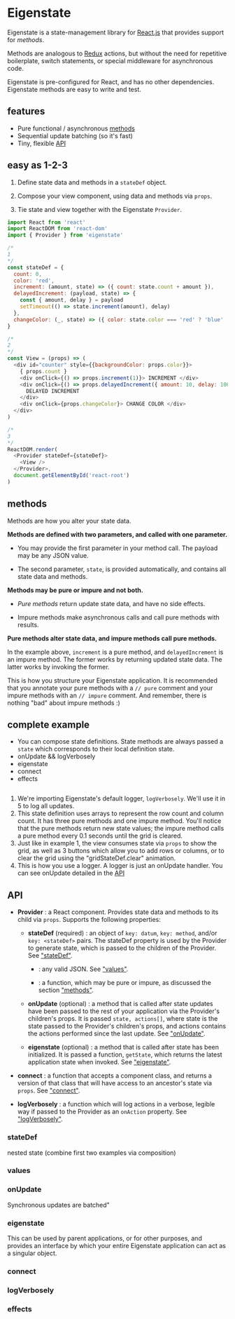 # Eigenstate

Eigenstate is a state-management library for [React.js](https://facebook.github.io/react/) that provides support for *methods*.

Methods are analogous to [Redux](https://github.com/reactjs/redux) actions, but without the need for repetitive boilerplate, switch statements, or special middleware for asynchronous code.

Eigenstate is pre-configured for React, and has no other dependencies. Eigenstate methods are easy to write and test.

## features

* Pure functional / asynchronous [methods](https://github.com/8balloon/eigenstate#methods)
* Sequential update batching (so it's fast)
* Tiny, flexible [API](https://github.com/8balloon/eigenstate#API)

## easy as 1-2-3

1. Define state data and methods in a ```stateDef``` object.

2. Compose your view component, using data and methods via ```props```.

3. Tie state and view together with the Eigenstate ```Provider```.

```js
import React from 'react'
import ReactDOM from 'react-dom'
import { Provider } from 'eigenstate'

/*
1
*/
const stateDef = {
  count: 0,
  color: 'red',
  increment: (amount, state) => ({ count: state.count + amount }),
  delayedIncrement: (payload, state) => {
    const { amount, delay } = payload
    setTimeout(() => state.increment(amount), delay)
  },
  changeColor: (_, state) => ({ color: state.color === 'red' ? 'blue' : 'red' })
}

/*
2
*/
const View = (props) => (
  <div id="counter" style={{backgroundColor: props.color}}>
    { props.count }
    <div onClick={() => props.increment(1)}> INCREMENT </div>
    <div onClick={() => props.delayedIncrement({ amount: 10, delay: 1000 })}>
      DELAYED INCREMENT
    </div>
    <div onClick={props.changeColor}> CHANGE COLOR </div>
  </div>
)

/*
3
*/
ReactDOM.render(
  <Provider stateDef={stateDef}>
    <View />
  </Provider>,
  document.getElementById('react-root')  
)
```

## methods

Methods are how you alter your state data.

**Methods are defined with two parameters, and called with one parameter.**

* You may provide the first parameter in your method call. The payload may be any JSON value.

* The second parameter, ```state```, is provided automatically, and contains all state data and methods.

**Methods may be pure or impure and not both.**

* *Pure methods* return update state data, and have no side effects.

* Impure methods make asynchronous calls and call pure methods with results.

**Pure methods alter state data, and impure methods call pure methods.**

In the example above, ```increment``` is a pure method, and ```delayedIncrement``` is an impure method. The former works by returning updated state data. The latter works by invoking the former.

This is how you structure your Eigenstate application. It is recommended that you annotate your pure methods with a ```// pure``` comment and your impure methods with an ```// impure``` comment. And remember, there is nothing "bad" about impure methods :)

## complete example


* You can compose state definitions. State methods are always passed a ```state``` which corresponds to their local definition state.
* onUpdate && logVerbosely
* eigenstate
* connect
* effects

```js

```

1. We're importing Eigenstate's default logger, ```logVerbosely```. We'll use it in 5 to log all updates.
2. This state definition uses arrays to represent the row count and column count. It has three pure methods and one impure method. You'll notice that the pure methods return new state values; the impure method calls a pure method every 0.1 seconds until the grid is cleared.
3. Just like in example 1, the view consumes state via ```props``` to show the grid, as well as 3 buttons which allow you to add rows or columns, or to clear the grid using the "gridStateDef.clear" animation.
4. This is how you use a logger. A logger is just an onUpdate handler. You can see onUpdate detailed in the [API](https://github.com/8balloon/eigenstate#API)

## API

* **Provider** : a React component. Provides state data and methods to its child via ```props```. Supports the following properties:

  * **stateDef** (required) : an object of ```key: datum```, ```key: method```, and/or ```key: <stateDef>``` pairs. The stateDef property is used by the Provider to generate state, which is passed to the children of the Provider. See ["stateDef"](https://github.com/8balloon/eigenstate#stateDef).

    * **<value>** : any valid JSON. See ["values"](https://github.com/8balloon/eigenstate#values).

    * **<method>** : a function, which may be pure or impure, as discussed the section ["methods"](https://github.com/8balloon/eigenstate#methods).

  * **onUpdate** (optional) : a method that is called after state updates have been passed to the rest of your application via the Provider's children's props. It is passed ```state, actions[]```, where state is the state passed to the Provider's children's props, and actions contains the actions performed since the last update. See ["onUpdate"](https://github.com/8balloon/eigenstate#onUpdate).

  * **eigenstate** (optional) : a method that is called after state has been initialized. It is passed a function, ```getState```, which returns the latest application state when invoked. See ["eigenstate"](https://github.com/8balloon/eigenstate#eigenstate).

* **connect** : a function that accepts a component class, and returns a version of that class that will have access to an ancestor's state via ```props```. See ["connect"](https://github.com/8balloon/eigenstate#connect).

* **logVerbosely** : a function which will log actions in a verbose, legible way if passed to the Provider as an ```onAction``` property. See ["logVerbosely"](https://github.com/8balloon/eigenstate#logVerbosely).


### stateDef

nested state (combine first two examples via composition)

### values


### onUpdate

Synchronous updates are batched"


### eigenstate
This can be used by parent applications, or for other purposes, and provides an interface by which your entire Eigenstate application can act as a singular object.

### connect

### logVerbosely

### effects
